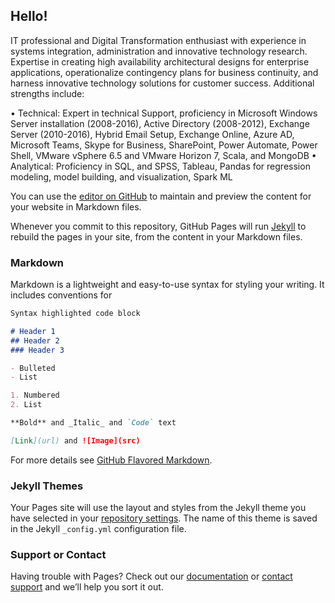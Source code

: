 ## Hello!

IT professional and Digital Transformation enthusiast with experience in systems integration, administration and innovative technology research. Expertise in creating high availability architectural designs for enterprise applications, operationalize contingency plans for business continuity, and harness innovative technology solutions for customer success. Additional strengths include:

•	Technical: Expert in technical Support, proficiency in Microsoft Windows Server installation (2008-2016), Active Directory (2008-2012), Exchange Server (2010-2016), Hybrid Email Setup, Exchange Online, Azure AD, Microsoft Teams, Skype for Business, SharePoint, Power Automate, Power Shell, VMware vSphere 6.5 and VMware Horizon 7, Scala, and MongoDB
•	Analytical: Proficiency in SQL, and SPSS, Tableau, Pandas for regression modeling, model building, and visualization, Spark ML 


You can use the [editor on GitHub](https://github.com/badataiwo/badataiwo.github.io/edit/master/index.md) to maintain and preview the content for your website in Markdown files.

Whenever you commit to this repository, GitHub Pages will run [Jekyll](https://jekyllrb.com/) to rebuild the pages in your site, from the content in your Markdown files.

### Markdown

Markdown is a lightweight and easy-to-use syntax for styling your writing. It includes conventions for

```markdown
Syntax highlighted code block

# Header 1
## Header 2
### Header 3

- Bulleted
- List

1. Numbered
2. List

**Bold** and _Italic_ and `Code` text

[Link](url) and ![Image](src)
```

For more details see [GitHub Flavored Markdown](https://guides.github.com/features/mastering-markdown/).

### Jekyll Themes

Your Pages site will use the layout and styles from the Jekyll theme you have selected in your [repository settings](https://github.com/badataiwo/badataiwo.github.io/settings). The name of this theme is saved in the Jekyll `_config.yml` configuration file.

### Support or Contact

Having trouble with Pages? Check out our [documentation](https://docs.github.com/categories/github-pages-basics/) or [contact support](https://github.com/contact) and we’ll help you sort it out.
